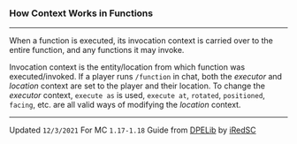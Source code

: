 ### How Context Works in Functions
---

When a function is executed, its invocation context is carried over to the entire function, and any functions it may invoke.

Invocation context is the entity/location from which function was executed/invoked.
 If a player runs `/function` in chat, both the *executor* and *location* context are set to the player and their location.
To change the *executor* context, `execute as` is used, `execute at`, `rotated`, `positioned`, `facing`, etc. are all valid ways of modifying the *location* context.

---
Updated `12/3/2021`
For MC `1.17-1.18`
Guide from [DPELib](https://github.com/iRedSC/DPELib) by [iRedSC](https://github.com/iRedSC)